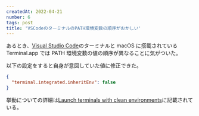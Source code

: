 ```yaml
---
createdAt: 2022-04-21
number: 6
tags: post
title: 'VSCodeのターミナルのPATH環境変数の順序がおかしい'
---
```


あるとき、[Visual Studio Code](https://code.visualstudio.com/)のターミナルと macOS に搭載されている Terminal.app では PATH 環境変数の値の順序が異なることに気がついた。

以下の設定をすると自身が意図していた値に修正できた。

```json
{
  "terminal.integrated.inheritEnv": false
}
```

挙動についての詳細は[Launch terminals with clean environments](https://code.visualstudio.com/updates/v1_36#_launch-terminals-with-clean-environments)に記載されている。
